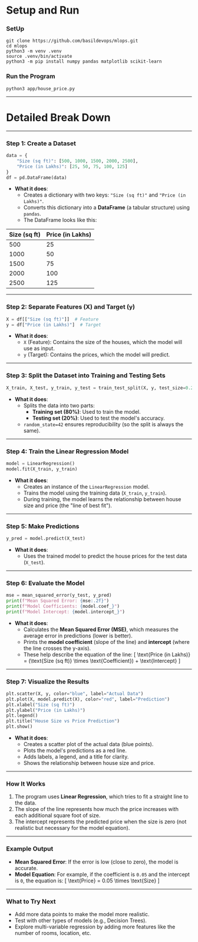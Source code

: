 # Setup and Run
### SetUp
```
git clone https://github.com/basildevops/mlops.git
cd mlops
python3 -m venv .venv
source .venv/bin/activate
python3 -m pip install numpy pandas matplotlib scikit-learn
```

### Run the Program
```
python3 app/house_price.py
```
---



# Detailed Break Down
---

### **Step 1: Create a Dataset**
```python
data = {
    "Size (sq ft)": [500, 1000, 1500, 2000, 2500],
    "Price (in Lakhs)": [25, 50, 75, 100, 125]
}
df = pd.DataFrame(data)
```
- **What it does**: 
  - Creates a dictionary with two keys: `"Size (sq ft)"` and `"Price (in Lakhs)"`.
  - Converts this dictionary into a **DataFrame** (a tabular structure) using `pandas`. 
  - The DataFrame looks like this:

| Size (sq ft) | Price (in Lakhs) |
|--------------|------------------|
| 500          | 25               |
| 1000         | 50               |
| 1500         | 75               |
| 2000         | 100              |
| 2500         | 125              |

---

### **Step 2: Separate Features (X) and Target (y)**
```python
X = df[["Size (sq ft)"]]  # Feature
y = df["Price (in Lakhs)"]  # Target
```
- **What it does**:
  - `X` (Feature): Contains the size of the houses, which the model will use as input.
  - `y` (Target): Contains the prices, which the model will predict.

---

### **Step 3: Split the Dataset into Training and Testing Sets**
```python
X_train, X_test, y_train, y_test = train_test_split(X, y, test_size=0.2, random_state=42)
```
- **What it does**:
  - Splits the data into two parts:
    - **Training set (80%)**: Used to train the model.
    - **Testing set (20%)**: Used to test the model's accuracy.
  - `random_state=42` ensures reproducibility (so the split is always the same).

---

### **Step 4: Train the Linear Regression Model**
```python
model = LinearRegression()
model.fit(X_train, y_train)
```
- **What it does**:
  - Creates an instance of the `LinearRegression` model.
  - Trains the model using the training data (`X_train`, `y_train`).
  - During training, the model learns the relationship between house size and price (the "line of best fit").

---

### **Step 5: Make Predictions**
```python
y_pred = model.predict(X_test)
```
- **What it does**:
  - Uses the trained model to predict the house prices for the test data (`X_test`).

---

### **Step 6: Evaluate the Model**
```python
mse = mean_squared_error(y_test, y_pred)
print(f"Mean Squared Error: {mse:.2f}")
print(f"Model Coefficients: {model.coef_}")
print(f"Model Intercept: {model.intercept_}")
```
- **What it does**:
  - Calculates the **Mean Squared Error (MSE)**, which measures the average error in predictions (lower is better).
  - Prints the **model coefficient** (slope of the line) and **intercept** (where the line crosses the y-axis).
  - These help describe the equation of the line: 
    \[
    \text{Price (in Lakhs)} = (\text{Size (sq ft)} \times \text{Coefficient}) + \text{Intercept}
    \]

---

### **Step 7: Visualize the Results**
```python
plt.scatter(X, y, color="blue", label="Actual Data")
plt.plot(X, model.predict(X), color="red", label="Prediction")
plt.xlabel("Size (sq ft)")
plt.ylabel("Price (in Lakhs)")
plt.legend()
plt.title("House Size vs Price Prediction")
plt.show()
```
- **What it does**:
  - Creates a scatter plot of the actual data (blue points).
  - Plots the model's predictions as a red line.
  - Adds labels, a legend, and a title for clarity.
  - Shows the relationship between house size and price.

---

### **How It Works**
1. The program uses **Linear Regression**, which tries to fit a straight line to the data.
2. The slope of the line represents how much the price increases with each additional square foot of size.
3. The intercept represents the predicted price when the size is zero (not realistic but necessary for the model equation).

---

### Example Output
- **Mean Squared Error**: If the error is low (close to zero), the model is accurate.
- **Model Equation**: For example, if the coefficient is `0.05` and the intercept is `0`, the equation is:
  \[
  \text{Price} = 0.05 \times \text{Size}
  \]

---

### What to Try Next
- Add more data points to make the model more realistic.
- Test with other types of models (e.g., Decision Trees).
- Explore multi-variable regression by adding more features like the number of rooms, location, etc.
